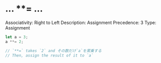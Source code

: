 # ... **= ...

Associativity: Right to Left
Description: Assignment
Precedence: 3
Type: Assignment

```jsx
let a = 3;
a **= 2;

// `**=` takes `2` and その数だけ`a`を累乗する
// Then, assign the result of it to `a`
```